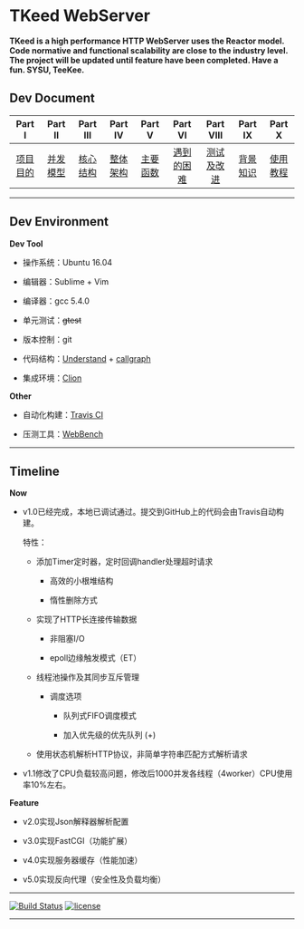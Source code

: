 # TKeed WebServer

**TKeed is a high performance HTTP WebServer uses the Reactor model. Code normative and functional scalability are close to the industry level. The project will be updated until feature have been completed. Have a fun. SYSU, TeeKee.**

## Dev Document

| Part Ⅰ | Part Ⅱ | Part Ⅲ | Part Ⅳ | Part Ⅴ | Part Ⅵ | Part Ⅷ | Part Ⅸ | Part Ⅹ |
| :--------: | :---------: | :---------: | :---------: | :---------: | :---------: |:--------:| :--------:|:--------:|
|  [项目目的](https://github.com/linw7/TKeed/blob/master/%E9%A1%B9%E7%9B%AE%E7%9B%AE%E7%9A%84.md)  | [并发模型](https://github.com/linw7/TKeed/blob/master/%E5%B9%B6%E5%8F%91%E6%A8%A1%E5%9E%8B.md)|[核心结构](https://github.com/linw7/TKeed/blob/master/%E6%A0%B8%E5%BF%83%E7%BB%93%E6%9E%84%E4%BD%93.md)|[整体架构](https://github.com/linw7/TKeed/blob/master/%E6%9E%B6%E6%9E%84%E5%88%86%E6%9E%90.md)|  [主要函数](https://github.com/linw7/TKeed/blob/master/%E4%B8%BB%E8%A6%81%E5%87%BD%E6%95%B0.md)| [遇到的困难](https://github.com/linw7/TKeed/blob/master/%E5%90%AF%E7%A4%BA%E5%BD%95.md) |  [测试及改进](https://github.com/linw7/TKeed/blob/master/%E6%B5%8B%E8%AF%95%E5%8F%8A%E6%94%B9%E8%BF%9B.md) | [背景知识](https://github.com/linw7/TKeed/blob/master/%E8%83%8C%E6%99%AF%E7%9F%A5%E8%AF%86.md)|[使用教程](https://asciinema.org/a/132577)|

---

## Dev Environment

**Dev Tool**

- 操作系统：Ubuntu 16.04

- 编辑器：Sublime + Vim

- 编译器：gcc 5.4.0

- 单元测试：~~gtest~~

- 版本控制：git

- 代码结构：[Understand](https://scitools.com/) + [callgraph](http://blog.csdn.net/solstice/article/details/488865)

- 集成环境：[Clion](https://www.jetbrains.com/clion/)

**Other**

- 自动化构建：[Travis CI](https://travis-ci.org/linw7/TKeed)

- 压测工具：[WebBench](https://github.com/EZLippi/WebBench)

--- 

## Timeline

**Now**

- v1.0已经完成，本地已调试通过。提交到GitHub上的代码会由Travis自动构建。

    特性：

    - 添加Timer定时器，定时回调handler处理超时请求

        - 高效的小根堆结构

        - 惰性删除方式

    - 实现了HTTP长连接传输数据

        - 非阻塞I/O

        - epoll边缘触发模式（ET）

    - 线程池操作及其同步互斥管理

        - 调度选项

            - 队列式FIFO调度模式

            - 加入优先级的优先队列 (+)

    - 使用状态机解析HTTP协议，非简单字符串匹配方式解析请求

- v1.1修改了CPU负载较高问题，修改后1000并发各线程（4worker）CPU使用率10%左右。

**Feature**

- v2.0实现Json解释器解析配置

- v3.0实现FastCGI（功能扩展）

- v4.0实现服务器缓存（性能加速）

- v5.0实现反向代理（安全性及负载均衡）

---

[![Build Status](https://travis-ci.org/linw7/TKeed.svg?branch=master)](https://travis-ci.org/linw7/TKeed)
[![license](https://img.shields.io/github/license/mashape/apistatus.svg)](https://opensource.org/licenses/MIT)

---